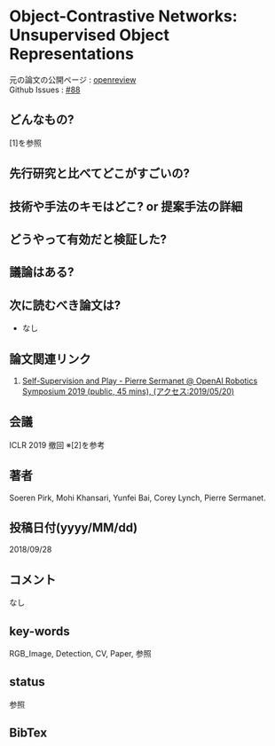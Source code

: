 # Object-Contrastive Networks: Unsupervised Object Representations

元の論文の公開ページ : [openreview](https://openreview.net/forum?id=B1g6XnCcKQ)  
Github Issues : [#88](https://github.com/Obarads/obarads.github.io/issues/88)

## どんなもの?
[1]を参照

## 先行研究と比べてどこがすごいの?

## 技術や手法のキモはどこ? or 提案手法の詳細

## どうやって有効だと検証した?

## 議論はある?

## 次に読むべき論文は?
- なし

## 論文関連リンク
1. [Self-Supervision and Play - Pierre Sermanet @ OpenAI Robotics Symposium 2019 (public, 45 mins), (アクセス:2019/05/20)](https://docs.google.com/presentation/d/145wBH7TEJoEclVzE1YKTihqIXWMljeNIA6ozwMZLb3Q/edit#slide=id.g581ee82d09_0_517)

## 会議
ICLR 2019 撤回 ※[2]を参考

## 著者
Soeren Pirk, Mohi Khansari, Yunfei Bai, Corey Lynch, Pierre Sermanet.

## 投稿日付(yyyy/MM/dd)
2018/09/28

## コメント
なし

## key-words
RGB_Image, Detection, CV, Paper, 参照

## status
参照

## BibTex
